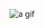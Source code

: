 ![a gif](https://github.com/hmerzin/playing-with-arkit/blob/master/giphy-downsized-large%20(1).gif?raw=true)
